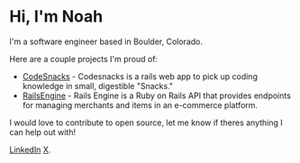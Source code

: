 # Hi, I'm Noah

I'm a software engineer based in Boulder, Colorado.

Here are a couple projects I'm proud of:

- [CodeSnacks](https://github.com/CodingOnTheJohn) - Codesnacks is a rails web app to pick up coding knowledge in small, digestible "Snacks." 
- [RailsEngine](https://github.com/noahdurbin/rails_engine) - Rails Engine is a Ruby on Rails API that provides endpoints for managing merchants and items in an e-commerce platform.

I would love to contribute to open source, let me know if theres anything I can help out with!

[LinkedIn](https://www.linkedin.com/in/noahdurbin/) [X](https://www.x.com/durbinnoah).

